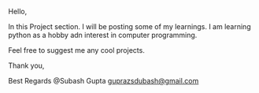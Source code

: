 Hello,

In this Project section. I will be posting some of my learnings. I am learning python as a hobby adn interest in computer programming.

Feel free to suggest me any cool projects. 

Thank you,

Best Regards
@Subash Gupta
guprazsdubash@gmail.com
